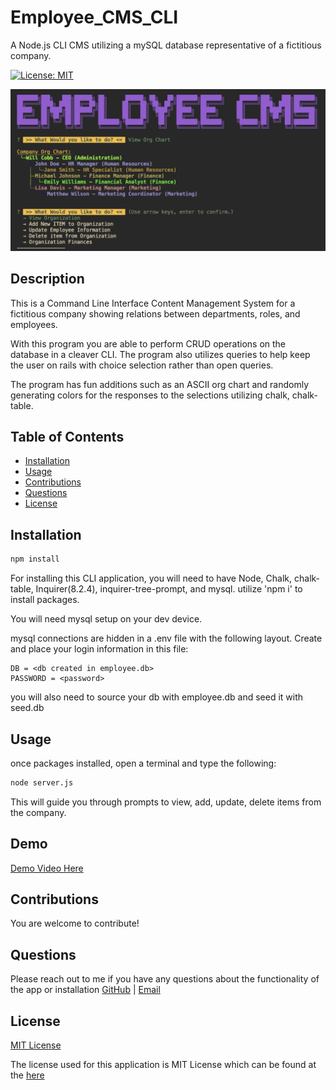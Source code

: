 # Employee_CMS_CLI

A Node.js CLI CMS utilizing a mySQL database representative of a fictitious company.

[![License: MIT](https://img.shields.io/badge/License-MIT-yellow.svg)](https://opensource.org/licenses/MIT)

![Sample](./assets/demo.png)

## Description 

This is a Command Line Interface Content Management System for a fictitious company showing relations between departments, roles, and employees. 

With this program you are able to perform CRUD operations on the database in a cleaver CLI. The program also utilizes queries to help keep the user on rails with choice selection rather than open queries. 

The program has fun additions such as an ASCII org chart and randomly generating colors for the responses to the selections utilizing chalk, chalk-table.

## Table of Contents

- [Installation](#installation)
- [Usage](#usage)
- [Contributions](#contributions)
- [Questions](#questions)
- [License](#license)

## Installation

```bash
npm install
```

  For installing this CLI application, you will need to have Node, Chalk, chalk-table, Inquirer(8.2.4), inquirer-tree-prompt, and mysql. utilize 'npm i' to install packages.

  You will need mysql setup on your dev device.

  mysql connections are hidden in a .env file with the following layout. Create and place your login information in this file:

  ```
  DB = <db created in employee.db>
  PASSWORD = <password>
  ```

  you will also need to source your db with employee.db and seed it with seed.db

## Usage

once packages installed, open a terminal and type the following: 

  ```bash
  node server.js
```

This will guide you through prompts to view, add, update, delete items from the company.

## Demo

[Demo Video Here](https://drive.google.com/file/d/1r5c_MswbmapKA969x3z8OtO7DxsRQdvO/view?usp=sharing)


## Contributions
  You are welcome to contribute!

## Questions
  Please reach out to me if you have any questions about the functionality of the app or installation
  [GitHub](https://github.com/1willcobb) |
  [Email](mailto:cobb.will@gmail.com)

## License
[MIT License](https://choosealicense.com/licenses/mit/)

  The license used for this application is MIT License which can be found at the [here](https://choosealicense.com/licenses/mit/)
